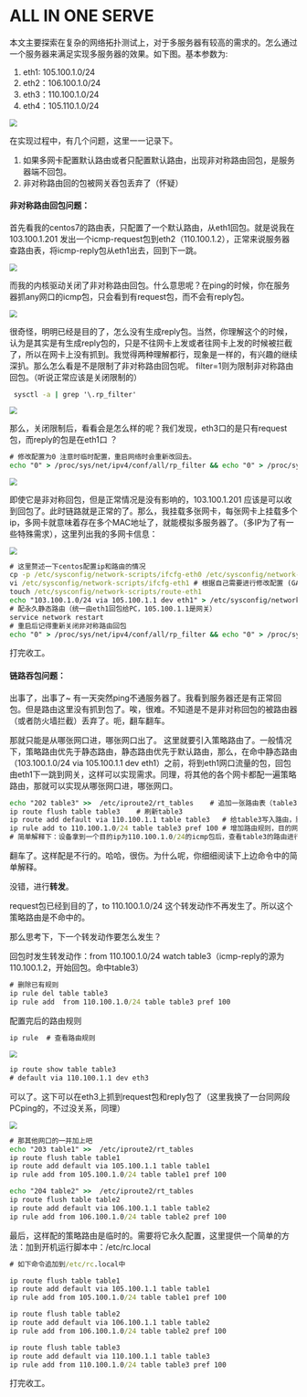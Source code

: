 # ALL IN ONE SERVE

本文主要探索在复杂的网络拓扑测试上，对于多服务器有较高的需求的。怎么通过一个服务器来满足实现多服务器的效果。如下图。基本参数为:

1.  eth1: 105.100.1.0/24
2. eth2：106.100.1.0/24
3. eth3：110.100.1.0/24
4. eth4：105.110.1.0/24

<img src="./md_img/business.png" style="zoom: 80%;" />

在实现过程中，有几个问题，这里一一记录下。

1. 如果多网卡配置默认路由或者只配置默认路由，出现非对称路由回包，是服务器端不回包。
2. 非对称路由回的包被网关吞包丢弃了（怀疑）



#### 非对称路由回包问题：

首先看我的centos7的路由表，只配置了一个默认路由，从eth1回包。就是说我在103.100.1.201 发出一个icmp-request包到eth2（110.100.1.2），正常来说服务器查路由表，将icmp-reply包从eth1出去，回到下一跳。

<img src="./md_img/server_static_route.png" style="zoom:80%;" />

而我的内核驱动关闭了非对称路由回包。什么意思呢？在ping的时候，你在服务器抓any网口的icmp包，只会看到有request包，而不会有reply包。

<img src="./md_img/icmp_no_return.png" style="zoom:80%;" />

很奇怪，明明已经是目的了，怎么没有生成reply包。当然，你理解这个的时候，认为是其实是有生成reply包的，只是不往网卡上发或者往网卡上发的时候被拦截了，所以在网卡上没有抓到。我觉得两种理解都行，现象是一样的，有兴趣的继续深扒。那么怎么看是不是限制了非对称路由回包呢。 filter=1则为限制非对称路由回包。（听说正常应该是关闭限制的） 

```cmd
 sysctl -a | grep '\.rp_filter'
```



<img src="./md_img/rp_filter1.png" style="zoom:80%;" />

那么，关闭限制后，看看会是怎么样的呢？我们发现，eth3口的是只有request包，而reply的包是在eth1口 ？

```cmd
# 修改配置为0 注意时临时配置，重启网络时会重新改回去。
echo "0" > /proc/sys/net/ipv4/conf/all/rp_filter && echo "0" > /proc/sys/net/ipv4/conf/default/rp_filter && echo "0" > /proc/sys/net/ipv4/conf/eth0/rp_filter
```

<img src="./md_img/rp_filter_return.png" style="zoom:80%;" />

即使它是非对称回包，但是正常情况是没有影响的，103.100.1.201 应该是可以收到回包了。此时链路就是正常的了。那么，我挂载多张网卡，每张网卡上挂载多个ip，多网卡就意味着存在多个MAC地址了，就能模拟多服务器了。（多IP为了有一些特殊需求），这里列出我的多网卡信息：

<img src="./md_img/ips.png" style="zoom:80%;" />

```cmd
# 这里赘述一下centos配置ip和路由的情况
cp -p /etc/sysconfig/network-scripts/ifcfg-eth0 /etc/sysconfig/network-scripts/ifcfg-eth1
vi /etc/sysconfig/network-scripts/ifcfg-eth1 # 根据自己需要进行修改配置 (GATEWAY字段按需配置，我这里只配一个网口有默认网关)
touch /etc/sysconfig/network-scripts/route-eth1
echo "103.100.1.0/24 via 105.100.1.1 dev eth1" > /etc/sysconfig/network-scripts/route-eth1  
# 配永久静态路由（统一由eth1回包给PC，105.100.1.1是网关）
service network restart 
# 重启后记得重新关闭非对称路由回包
echo "0" > /proc/sys/net/ipv4/conf/all/rp_filter && echo "0" > /proc/sys/net/ipv4/conf/default/rp_filter && echo "0" > /proc/sys/net/ipv4/conf/eth0/rp_filter
```

打完收工。



#### 链路吞包问题：

出事了，出事了~ 有一天突然ping不通服务器了。我看到服务器还是有正常回包。但是路由这里没有抓到包了。唉，很难。不知道是不是非对称回包的被路由器（或者防火墙拦截）丢弃了。呃，翻车翻车。

那就只能是从哪张网口进，哪张网口出了。 这里就要引入策略路由了。一般情况下，策略路由优先于静态路由，静态路由优先于默认路由，那么，在命中静态路由（103.100.1.0/24 via 105.100.1.1 dev eth1）之前，将到eth1网口流量的包，回包由eth1下一跳到网关，这样可以实现需求。同理，将其他的各个网卡都配一遍策略路由，那就可以实现从哪张网口进，哪张网口。

```cmd
echo "202 table3" >>  /etc/iproute2/rt_tables    # 追加一张路由表（table3），权重200到策略路由
ip route flush table table3    # 刷新table3
ip route add default via 110.100.1.1 table table3   # 给table3写入路由，默认下一跳是110.100.1.1（eth3的网关）
ip rule add to 110.100.1.0/24 table table3 pref 100 # 增加路由规则，目的网段为110.100.1.0/24（eth3业务）的，查找命中table3
# 简单解释下：设备拿到一个目的ip为110.100.1.0/24的icmp包后，查看table3的路由进行转发。而table3，让它的下一跳是eth3出去，到eth3的网关。
```

翻车了。这样配是不行的。哈哈，很伤。为什么呢，你细细阅读下上边命令中的简单解释。

没错，进行**转发**。

request包已经到目的了，to 110.100.1.0/24 这个转发动作不再发生了。所以这个策略路由是不命中的。

那么思考下，下一个转发动作要怎么发生？

回包时发生转发动作：from 110.100.1.0/24 watch table3（icmp-reply的源为110.100.1.2，开始回包。命中table3）

```cmd
# 删除已有规则
ip rule del table table3
ip rule add  from 110.100.1.0/24 table table3 pref 100
```

配置完后的路由规则

```cmd
ip rule  # 查看路由规则

```

<img src="./md_img/ip_rule.png" style="zoom:80%;" />

```cmd
ip route show table table3
# default via 110.100.1.1 dev eth3 
```

可以了。这下可以在eth3上抓到request包和reply包了（这里我换了一台同网段PCping的，不过没关系，同理）

<img src="./md_img/ping_ok.png" style="zoom:80%;" />

```cmd
# 那其他网口的一并加上吧
echo "203 table1" >>  /etc/iproute2/rt_tables  
ip route flush table table1 
ip route add default via 105.100.1.1 table table1  
ip rule add from 105.100.1.0/24 table table1 pref 100

echo "204 table2" >>  /etc/iproute2/rt_tables  
ip route flush table table2
ip route add default via 106.100.1.1 table table2  
ip rule add from 106.100.1.0/24 table table2 pref 100
```

最后，这样配的策略路由是临时的。需要将它永久配置，这里提供一个简单的方法：加到开机运行脚本中：/etc/rc.local 

```cmd
# 如下命令追加到/etc/rc.local中

ip route flush table table1
ip route add default via 105.100.1.1 table table1
ip rule add from 105.100.1.0/24 table table1 pref 100

ip route flush table table2                                                                                                        
ip route add default via 106.100.1.1 table table2                                                                                 
ip rule add from 106.100.1.0/24 table table2 pref 100

ip route flush table table3                                                                                                        
ip route add default via 110.100.1.1 table table3                                                                              
ip rule add from 110.100.1.0/24 table table3 pref 100
```

打完收工。
